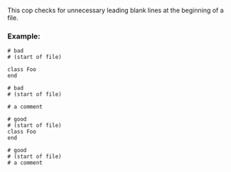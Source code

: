 This cop checks for unnecessary leading blank lines at the beginning
of a file.

### Example:

    # bad
    # (start of file)

    class Foo
    end

    # bad
    # (start of file)

    # a comment

    # good
    # (start of file)
    class Foo
    end

    # good
    # (start of file)
    # a comment